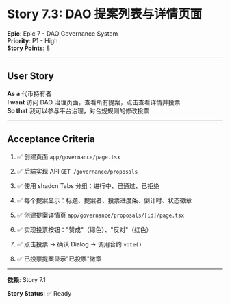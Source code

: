 # Story 7.3: DAO 提案列表与详情页面

**Epic**: Epic 7 - DAO Governance System  
**Priority**: P1 - High  
**Story Points**: 8

---

## User Story

**As a** 代币持有者  
**I want** 访问 DAO 治理页面，查看所有提案，点击查看详情并投票  
**So that** 我可以参与平台治理，对合规规则的修改投票

---

## Acceptance Criteria

1. ✅ 创建页面 `app/governance/page.tsx`

2. ✅ 后端实现 API `GET /governance/proposals`

3. ✅ 使用 shadcn Tabs 分组：进行中、已通过、已拒绝

4. ✅ 每个提案显示：标题、提案者、投票进度条、倒计时、状态徽章

5. ✅ 创建提案详情页 `app/governance/proposals/[id]/page.tsx`

6. ✅ 实现投票按钮："赞成"（绿色）、"反对"（红色）

7. ✅ 点击投票 → 确认 Dialog → 调用合约 `vote()`

8. ✅ 已投票提案显示"已投票"徽章

---

**依赖**: Story 7.1

**Story Status**: ✅ Ready


